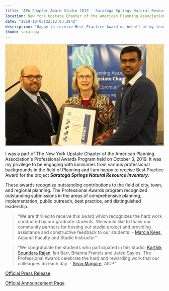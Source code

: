 ```yaml
---
title: "APA Chapter Award Studio 2019 - Saratoga Springs Natural Resource Inventory"
location: New York Upstate Chapter of the American Planning Association
date: "2019-10-03T22:12:03.284Z"
description: "Happy to receive Best Practice Award on behalf of my team: Karthik Soundara Rajan, Ian Barr, Brianna Francis and Jared Sayles"
thumb: saratoga
---
```


![award portrait](./award.jpg)

I was a part of The New York Upstate Chapter of the American Planning Association's Professional Awards Program held on October 3, 2019. It was my privilege to be engaging with luminaries from various professional backgrounds in the field of Planning and I am happy to receive Best Practice Award for the project ***Saratoga Springs Natural Resource Inventory***. 

These awards recognize outstanding contributions to the field of city, town, and regional
planning. The Professional Awards program recognized outstanding submissions in the areas of
comprehensive planning, implementation, public outreach, best practice, and distinguished
leadership.

> “We are thrilled to receive this award which recognizes the hard work conducted by our
> graduate students. We would like to thank our community partners for hosting our studio project
> and providing assistance and constructive feedback to our students. - [Marcia Kees](https://www.albany.edu/geographyplanning/faculty/marcia-o-kees), Adjunct Faculty and Studio Instructor" 

> “We congratulate the students who participated in this studio: [Karthik Soundara Rajan](https://www.linkedin.com/in/karthiksoundar/), Ian Barr, Brianna Francis and Jared Sayles. 
> The Professional Awards celebrate the hard and rewarding work that our colleagues do each
> day. - [Sean Maguire](https://www.linkedin.com/in/seanmaguireaicp/), AICP"



[Official Press Release](https://www.albany.edu/sites/default/files/2019-11/UAlbany%20MRP%20Award%202019%20Press%20Release%20.pdf)

[Official Announcement Page](https://www.albany.edu/geographyplanning/department-news)
